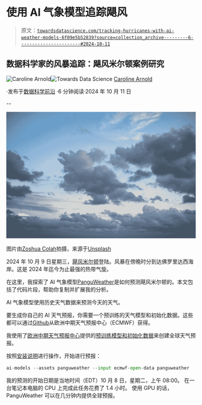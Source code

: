 # 使用 AI 气象模型追踪飓风

> 原文：[`towardsdatascience.com/tracking-hurricanes-with-ai-weather-models-6f09e5b52839?source=collection_archive---------6-----------------------#2024-10-11`](https://towardsdatascience.com/tracking-hurricanes-with-ai-weather-models-6f09e5b52839?source=collection_archive---------6-----------------------#2024-10-11)

## 数据科学家的风暴追踪：飓风米尔顿案例研究

[](https://medium.com/@caroline.arnold_63207?source=post_page---byline--6f09e5b52839--------------------------------)![Caroline Arnold](https://medium.com/@caroline.arnold_63207?source=post_page---byline--6f09e5b52839--------------------------------)[](https://towardsdatascience.com/?source=post_page---byline--6f09e5b52839--------------------------------)![Towards Data Science](https://towardsdatascience.com/?source=post_page---byline--6f09e5b52839--------------------------------) [Caroline Arnold](https://medium.com/@caroline.arnold_63207?source=post_page---byline--6f09e5b52839--------------------------------)

·发布于[数据科学前沿](https://towardsdatascience.com/?source=post_page---byline--6f09e5b52839--------------------------------) ·6 分钟阅读·2024 年 10 月 11 日

--

![](img/76d32d1c1abcab4eb6d44c2b930890a7.png)

图片由[Zoshua Colah](https://unsplash.com/@zoshuacolah?utm_source=medium&utm_medium=referral)拍摄，来源于[Unsplash](https://unsplash.com/?utm_source=medium&utm_medium=referral)

2024 年 10 月 9 日星期三，[飓风米尔顿](https://en.wikipedia.org/wiki/Hurricane_Milton#Meteorological_history)登陆。风暴在傍晚时分到达佛罗里达西海岸。这是 2024 年迄今为止最强的热带气旋。

在这里，我探索了 AI 气象模型[PanguWeather](https://www.google.com/url?sa=t&rct=j&opi=89978449&url=https%3A%2F%2Fwww.nature.com%2Farticles%2Fs41586-023-06185-3&ved=2ahUKEwiNure1-4GJAxUGB9sEHZL3JOoQFnoECBQQAQ&usg=AOvVaw225Adu3_z60DZm6X0Wznaw)是如何预测飓风米尔顿的。本文包括了代码片段，帮助你复制并扩展我的分析。

AI 气象模型使用历史天气数据来预测今天的天气。

要生成你自己的 AI 天气预报，你需要一个预训练的天气模型和初始化数据。这些都可以通过[Github](https://github.com/ecmwf-lab/ai-models)从欧洲中期天气预报中心（ECMWF）获得。

我使用了[欧洲中期天气预报中心](https://github.com/ecmwf-lab/ai-models)提供的[预训练模型和初始化数据](https://github.com/ecmwf-lab/ai-models)来创建全球天气预报。

按照[安装说明](https://github.com/ecmwf-lab/ai-models?tab=readme-ov-file#ai-models)进行操作，开始进行预报：

```py
ai-models --assets panguweather --input ecmwf-open-data panguweather
```

我的预测的开始日期是当地时间（EDT）10 月 8 日，星期二，上午 08:00。 在一台笔记本电脑的 CPU 上完成此任务花费了 1.4 小时。 使用 GPU 的话，PanguWeather 可以在几分钟内提供全球预报。
